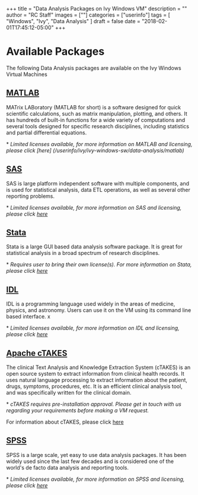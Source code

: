 +++
title = "Data Analysis Packages on Ivy Windows VM"
description = ""
author = "RC Staff"
images = [""]
categories = ["userinfo"]
tags = [
    "Windows", 
    "Ivy",
    "Data Analysis"
]
draft = false
date = "2018-02-01T17:45:12-05:00"
+++
# Available Packages
The following Data Analysis packages are available on the Ivy Windows Virtual Machines

## [MATLAB](/userinfo/ivy/ivy-windows-sw/data-analysis/matlab)

MATrix LABoratory (MATLAB for short) is a software designed for quick scientific calculations, such as matrix manipulation, plotting, and others.
It has hundreds of built-in functions for a wide variety of computations and several tools designed for specific 
research disciplines, including statistics and partial differential equations.

&#42; *Limited licenses available, for more information on MATLAB and licensing, please click [here] (/userinfo/ivy/ivy-windows-sw/data-analysis/matlab)*


## [SAS](/userinfo/ivy/ivy-windows-sw/data-analysis/sas)

SAS is large platform independent software with multiple components, and is used for statistical analysis, data ETL operations, as well as several other
reporting problems. 

&#42; *Limited licenses available, for more information on SAS and licensing, please click [here](/userinfo/ivy/ivy-windows-sw/data-analysis/sas)* 


## [Stata](/userinfo/ivy/ivy-windows-sw/data-analysis/stata)

Stata is a large GUI based data analysis software package. It is great for statistical analysis in a broad spectrum of research disciplines. 

&#42; *Requires user to bring their own license(s). For more information on Stata, please click [here](/userinfo/ivy/ivy-windows-sw/data-analysis/stata)*

## [IDL](/userinfo/ivy/ivy-windows-sw/data-analysis/idl)

IDL is a programming language used widely in the areas of medicine, physics, and astronomy. Users can use it on the VM using its command line based
interface. x

&#42; *Limited licenses available, for more information on IDL and licensing, please click [here](/userinfo/ivy/ivy-windows-sw/data-analysis/idl)*

## [Apache cTAKES](/userinfo/ivy/ivy-windows-sw/data-analysis/ctakes)

The clinical Text Analysis and Knowledge Extraction System (cTAKES) is an open source system to extract information from clinical health records. 
It uses natural language processing to extract information about the patient, drugs, symptoms, procedures, etc. It is an efficient clinical analysis
tool, and was specifically written for the clinical domain. 

&#42; *cTAKES requires pre-installation approval. Please get in touch with us regarding your requirements before making a VM request.* 

For information about cTAKES, please click [here](/userinfo/ivy/ivy-windows-sw/data-analysis/ctakes)  

## [SPSS](/userinfo/ivy/ivy-windows-sw/data-analysis/spss)

SPSS is a large scale, yet easy to use data analysis packages. It has been widely used since the last few decades and is considered one of the world's
de facto data analysis and reporting tools. 

&#42; *Limited licenses available, for more information on SPSS and licensing, please click [here](/userinfo/ivy/ivy-windows-sw/data-analysis/spss)*
